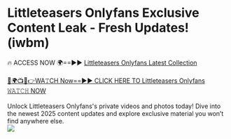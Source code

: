 # Littleteasers Onlyfans Exclusive Content Leak - Fresh Updates! (iwbm)

🔥 ACCESS NOW 🌍==►► <a href="https://tinyurl.com/kvy9nzfs" rel="nofollow">Littleteasers Onlyfans Latest Collection</a>
<br><br>
[🔴🌍📺📱👉WA𝚃CH Now==►► CLICK HERE TO Littleteasers Onlyfans 𝚆𝙰𝚃𝙲𝙷 NOW](https://tinyurl.com/kvy9nzfs)
<br><br>
Unlock Littleteasers Onlyfans's private videos and photos today! Dive into the newest 2025 content updates and explore exclusive material you won’t find anywhere else.
<br>
<a href="https://tinyurl.com/kvy9nzfs" rel="nofollow" data-target="animated-image.originalLink"><img src="https://camo.githubusercontent.com/8a4f000d20f83aca3bf7ec5f350d767afa0574a8a352519fd8cfa583a6f93a33/68747470733a2f2f692e696d6775722e636f6d2f644a486b345a712e676966" data-canonical-src="https://i.imgur.com/dJHk4Zq.gif" style="max-width: 100%; display: inline-block;" data-target="animated-image.originalImage"></a>
<br>
